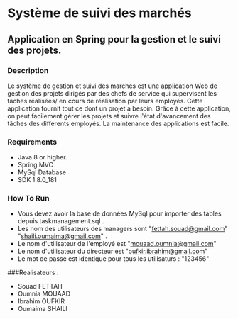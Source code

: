 # Système de suivi des marchés
## Application en Spring pour la gestion et le suivi des projets.

### Description
Le système de gestion et suivi des marchés est une application Web de gestion des projets dirigés par des chefs de service qui supervisent les tâches réalisées/ en cours de réalisation par leurs employés. Cette application fournit tout ce dont un projet a besoin. Grâce à cette application, on peut facilement gérer les projets et suivre l'état d'avancement des tâches des différents employés. La maintenance des applications est facile.
### Requirements
* Java 8 or higher.
* Spring MVC
* MySql Database
* SDK 1.8.0_181

### How To Run
* Vous devez avoir la base de données MySql pour importer des tables depuis taskmanagement.sql .
* Les nom des utilisateurs des managers sont "fettah.souad@gmail.com" "shaili.oumaima@gmail.com" .
* Le nom d'utilisateur de l'employé est "mouaad.oumnia@gmail.com"
* Le nom d'utilisateur du directeur est "oufkir.ibrahim@gmail.com"
* Le mot de passe est identique pour tous les utilisaturs : "123456"

###Realisateurs :
* Souad FETTAH
* Oumnia MOUAAD
* Ibrahim OUFKIR
* Oumaima SHAILI
